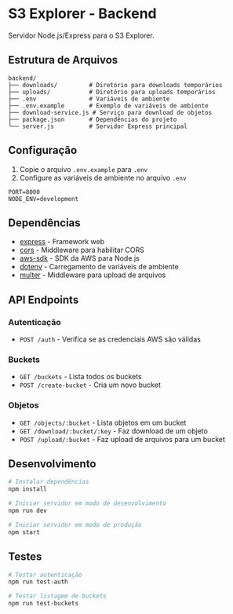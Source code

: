 # S3 Explorer - Backend

Servidor Node.js/Express para o S3 Explorer.

## Estrutura de Arquivos

```
backend/
├── downloads/         # Diretório para downloads temporários
├── uploads/           # Diretório para uploads temporários
├── .env               # Variáveis de ambiente
├── .env.example       # Exemplo de variáveis de ambiente
├── download-service.js # Serviço para download de objetos
├── package.json       # Dependências do projeto
└── server.js          # Servidor Express principal
```

## Configuração

1. Copie o arquivo `.env.example` para `.env`
2. Configure as variáveis de ambiente no arquivo `.env`

```
PORT=8000
NODE_ENV=development
```

## Dependências

- [express](https://expressjs.com/) - Framework web
- [cors](https://www.npmjs.com/package/cors) - Middleware para habilitar CORS
- [aws-sdk](https://www.npmjs.com/package/aws-sdk) - SDK da AWS para Node.js
- [dotenv](https://www.npmjs.com/package/dotenv) - Carregamento de variáveis de ambiente
- [multer](https://www.npmjs.com/package/multer) - Middleware para upload de arquivos

## API Endpoints

### Autenticação

- `POST /auth` - Verifica se as credenciais AWS são válidas

### Buckets

- `GET /buckets` - Lista todos os buckets
- `POST /create-bucket` - Cria um novo bucket

### Objetos

- `GET /objects/:bucket` - Lista objetos em um bucket
- `GET /download/:bucket/:key` - Faz download de um objeto
- `POST /upload/:bucket` - Faz upload de arquivos para um bucket

## Desenvolvimento

```bash
# Instalar dependências
npm install

# Iniciar servidor em modo de desenvolvimento
npm run dev

# Iniciar servidor em modo de produção
npm start
```

## Testes

```bash
# Testar autenticação
npm run test-auth

# Testar listagem de buckets
npm run test-buckets
```